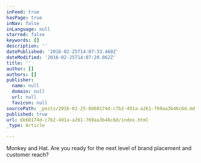```yaml
---
inFeed: true
hasPage: true
inNav: false
inLanguage: null
starred: false
keywords: []
description: ''
datePublished: '2016-02-25T14:07:33.460Z'
dateModified: '2016-02-25T14:07:20.062Z'
title: ''
author: []
authors: []
publisher:
  name: null
  domain: null
  url: null
  favicon: null
sourcePath: _posts/2016-02-25-6b60174d-c7b2-491a-a261-769aa3b46c6d.md
published: true
url: 6b60174d-c7b2-491a-a261-769aa3b46c6d/index.html
_type: Article

---
```

Monkey and Hat. Are you ready for the next level of brand placement and customer reach?